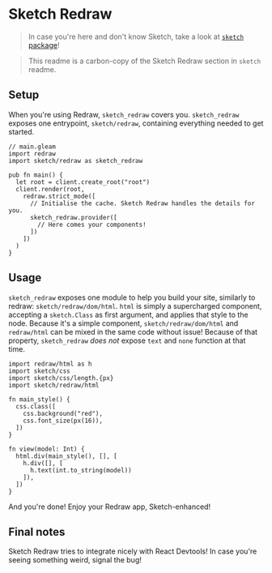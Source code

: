 # Sketch Redraw

> In case you're here and don't know Sketch, take a look at
> [`sketch` package](https://hexdocs.pm/sketch)!

> This readme is a carbon-copy of the Sketch Redraw section in `sketch` readme.

## Setup

When you're using Redraw, `sketch_redraw` covers you. `sketch_redraw` exposes
one entrypoint, `sketch/redraw`, containing everything needed to get started.

```gleam
// main.gleam
import redraw
import sketch/redraw as sketch_redraw

pub fn main() {
  let root = client.create_root("root")
  client.render(root,
    redraw.strict_mode([
      // Initialise the cache. Sketch Redraw handles the details for you.
      sketch_redraw.provider([
        // Here comes your components!
      ])
    ])
  )
}
```

## Usage

`sketch_redraw` exposes one module to help you build your site, similarly to
redraw: `sketch/redraw/dom/html`. `html` is simply a supercharged component,
accepting a `sketch.Class` as first argument, and applies that style to the
node. Because it's a simple component, `sketch/redraw/dom/html` and
`redraw/html` can be mixed in the same code without issue! Because of that
property, `sketch_redraw` _does not_ expose `text` and `none` function at that
time.

```gleam
import redraw/html as h
import sketch/css
import sketch/css/length.{px}
import sketch/redraw/html

fn main_style() {
  css.class([
    css.background("red"),
    css.font_size(px(16)),
  ])
}

fn view(model: Int) {
  html.div(main_style(), [], [
    h.div([], [
      h.text(int.to_string(model))
    ]),
  ])
}
```

And you're done! Enjoy your Redraw app, Sketch-enhanced!

## Final notes

Sketch Redraw tries to integrate nicely with React Devtools! In case you're
seeing something weird, signal the bug!
